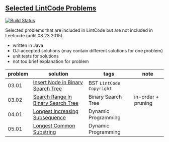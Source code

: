 ## [Selected LintCode Problems](http://www.lintcode.com/en/problem/)

[![Build Status](https://travis-ci.org/interviewcoder/lintcode.svg?branch=master)](https://travis-ci.org/interviewcoder/lintcode)

Selected problems that are included in LintCode but are not included in Leetcode (until 08.23.2015).

- written in Java
- OJ-accepted solutions (may contain different solutions for one problem)
- unit tests for solutions
- not too brief explanation for problem

| problem | solution | tags | note |
| --- | ---- | ---------| ----- |
| 03.01 | [Insert Node in Binary Search Tree](https://github.com/interviewcoder/lintcode/blob/master/03_binarytree%26divideconquer/_01_InsertNodeInABinarySearchTree/Solution.java) | BST `LintCode Copyright` | |
| 03.02 | [Search Range In Binary Search Tree](https://github.com/interviewcoder/lintcode/blob/master/03_binarytree%26divideconquer/_02_SearchRangeInBinarySearchTree/Solution.java) | Binary Search Tree | in-order + pruning |
| 04.01 | [Longest Increasing Subsequence](https://github.com/interviewcoder/lintcode/blob/master/04_dynamicprogrammingI/_01_LongestIncreasingSubsequence/SolutConciseion.java) | Dynamic Programming | |
| 05.01 | [Longest Common Substring](https://github.com/interviewcoder/lintcode/blob/master/05_dynamicprogrammingII/_01_LongestCommonSubstring/SolutConciseion.java) | Dynamic Programming | |